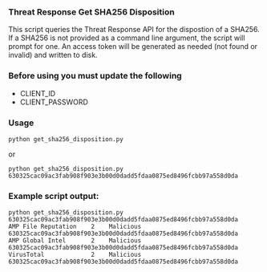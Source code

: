 ### Threat Response Get SHA256 Disposition

This script queries the Threat Response API for the dispostion of a SHA256. If a SHA256 is not provided as a command line argument, the script will prompt for one. An access token will be generated as needed (not found or invalid) and written to disk. 

### Before using you must update the following
- CLIENT_ID
- CLIENT_PASSWORD

### Usage
```
python get_sha256_disposition.py
```
or
```
python get_sha256_disposition.py 630325cac09ac3fab908f903e3b00d0dadd5fdaa0875ed8496fcbb97a558d0da
```

### Example script output:  
```
python get_sha256_disposition.py 630325cac09ac3fab908f903e3b00d0dadd5fdaa0875ed8496fcbb97a558d0da
AMP File Reputation    2    Malicious    630325cac09ac3fab908f903e3b00d0dadd5fdaa0875ed8496fcbb97a558d0da
AMP Global Intel       2    Malicious    630325cac09ac3fab908f903e3b00d0dadd5fdaa0875ed8496fcbb97a558d0da
VirusTotal             2    Malicious    630325cac09ac3fab908f903e3b00d0dadd5fdaa0875ed8496fcbb97a558d0da
```
